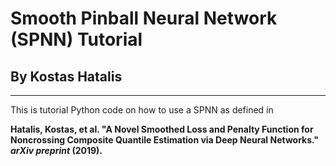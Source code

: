 # **Smooth Pinball Neural Network (SPNN) Tutorial**
## By Kostas Hatalis
---

This is tutorial Python code on how to use a SPNN as defined in 

**Hatalis, Kostas, et al. "A Novel Smoothed Loss and Penalty Function for Noncrossing Composite Quantile Estimation via Deep Neural Networks." *arXiv preprint* (2019).**